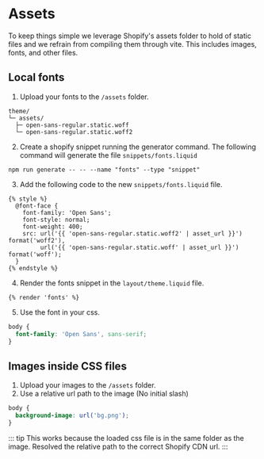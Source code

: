 # Assets

To keep things simple we leverage Shopify's assets folder to hold of static files and we refrain from compiling them through vite. This includes images, fonts, and other files.

## Local fonts

1. Upload your fonts to the `/assets` folder.

```
theme/
└─ assets/
  ├─ open-sans-regular.static.woff
  └─ open-sans-regular.static.woff2
```

2. Create a shopify snippet running the generator command. The following command will generate the file `snippets/fonts.liquid`

```
npm run generate -- -- --name "fonts" --type "snippet"
```

3. Add the following code to the new `snippets/fonts.liquid` file.

```liquid
{% style %}
  @font-face {
    font-family: 'Open Sans';
    font-style: normal;
    font-weight: 400;
    src: url('{{ 'open-sans-regular.static.woff2' | asset_url }}') format('woff2'),
         url('{{ 'open-sans-regular.static.woff' | asset_url }}') format('woff');
  }
{% endstyle %}
```

4. Render the fonts snippet in the `layout/theme.liquid` file.

```liquid
{% render 'fonts' %}
```

5. Use the font in your css.

```css
body {
  font-family: 'Open Sans', sans-serif;
}
```

## Images inside CSS files

1. Upload your images to the `/assets` folder.
2. Use a relative url path to the image (No initial slash)

```css
body {
  background-image: url('bg.png');
}
```
::: tip
This works because the loaded css file is in the same folder as the image. Resolved the relative path to the correct Shopify CDN url.
:::